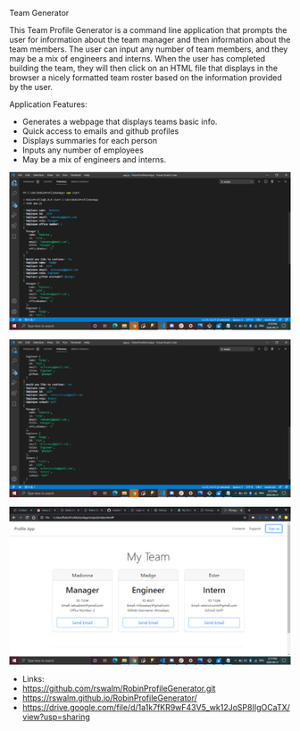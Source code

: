 Team Generator

This Team Profile Generator is a command line application that prompts the user for information about the team manager and then information about the team members. The user can input any number of team members, and they may be a mix of engineers and interns. When the user has completed building the team, they will then click on an HTML file that displays in the browser a nicely formatted team roster based on the information provided by the user.

Application Features:
* Generates a webpage that displays teams basic info.
* Quick access to emails and github profiles
* Displays summaries for each person
* Inputs any number of employees
* May be a mix of engineers and interns.

![employee profile](employee1.png)

![employee profile2](employee2.png)

![employee profile3](employee3.png)

* Links:
* https://github.com/rswalm/RobinProfileGenerator.git
* https://rswalm.github.io/RobinProfileGenerator/
* https://drive.google.com/file/d/1a1k7fKR9wF43V5_wk12JoSP8IIgOCaTX/view?usp=sharing